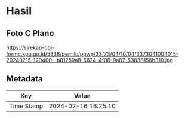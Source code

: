 # Hasil

## Foto C Plano

https://sirekap-obj-formc.kpu.go.id/5838/pemilu/ppwp/33/73/04/10/04/3373041004015-20240215-120400--b81259a8-5824-4f06-9a87-53838156b310.jpg


## Metadata

| Key        | Value               |
| ---------- | ------------------- |
| Time Stamp | 2024-02-16 16:25:10 |



